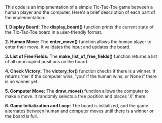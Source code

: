 This code is an implementation of a simple Tic-Tac-Toe game between a human player and the computer. 
Here's a brief description of each part of the implementation:

**1. Display Board:**
The **display_board()** function prints the current state of the Tic-Tac-Toe board in a user-friendly format.

**2. Human Move:**
The **enter_move()** function allows the human player to enter their move. It validates the input and updates the board.

**3. List of Free Fields:**
The **make_list_of_free_fields()** function returns a list of all unoccupied positions on the board.

**4. Check Victory:**
The **victory_for()** function checks if there is a winner. It returns 'me' if the computer wins, 'you' if the human wins, or None if there is no winner yet.

**5. Computer Move:**
The **draw_move()** function allows the computer to make a move. It randomly selects a free position and places 'X' there.

**6. Game Initialization and Loop:**
The board is initialized, and the game alternates between human and computer moves until there is a winner or the board is full.
